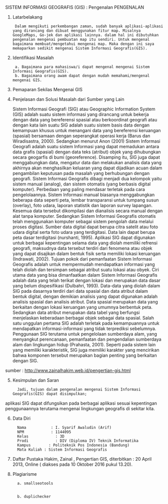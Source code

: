 
SISTEM INFORMASI GEOGRAFIS (GIS) : Pengenalan
PENGENALAN





1. Latarbelakang

        Dalam mengikuti perkembangan zaman, sudah banyak aplikasi-aplikasi yang dirancang dan dibuat menggunakan fitur map. Misalnya GoogleMaps, Go-jek dan aplikasi lainnya. dalam hal ini dibutuhkan pengenalan mengenai pembuatan map itu sendiri. Untuk mengenal bagaimana membuat/mengetahui mengenai map. Maka dengan ini saya memaparkan sedikit mengenai Sistem Informasi Geografis(GIS).

2. Identifikasi Masalah

        a. Bagaimana para mahasiswa/i dapat mengenal mengenai Sistem Informasi Geografis(GIS).
        b. Bagaimana orang awam dapat dengan mudah memahami/mengenal mengenai GIS.

3. Pemaparan Sekilas Mengenai GIS




4. Penjelasan dan Solusi Masalah dari Sumber yang Lain

      Sistem Informasi Geografi (SIG) atau Geographic Information System (GIS) adalah suatu sistem informasi yang dirancang untuk bekerja dengan data yang bereferensi spasial atau berkoordinat geografi atau dengan kata lain suatu SIG adalah suatu sistem basis data dengan kemampuan khusus untuk menangani data yang bereferensi keruangan (spasial) bersamaan dengan seperangkat operasi kerja (Barus dan Wiradisastra, 2000). Sedangkan menurut Anon (2001) Sistem Informasi Geografi adalah suatu sistem Informasi yang dapat memadukan antara data grafis (spasial) dengan data teks (atribut) objek yang dihubungkan secara geogarfis di bumi (georeference). Disamping itu, SIG juga dapat menggabungkan data, mengatur data dan melakukan analisis data yang akhirnya akan menghasilkan keluaran yang dapat dijadikan acuan dalam pengambilan keputusan pada masalah yang berhubungan dengan geografi.
       Sistem Informasi Geografis dibagi menjadi dua kelompok yaitu sistem manual (analog), dan sistem otomatis (yang berbasis digital komputer). Perbedaan yang paling mendasar terletak pada cara pengelolaannya. Sistem Informasi manual biasanya menggabungkan beberapa data seperti peta, lembar transparansi untuk tumpang susun (overlay), foto udara, laporan statistik dan laporan survey lapangan. Kesemua data tersebut dikompilasi dan dianalisis secara manual dengan alat tanpa komputer. Sedangkan Sistem Informasi Geografis otomatis telah menggunakan komputer sebagai sistem pengolah data melalui proses digitasi. Sumber data digital dapat berupa citra satelit atau foto udara digital serta foto udara yang terdigitasi. Data lain dapat berupa peta dasar terdigitasi (nurshanti, 1995).
      Aplikasi SIG dapat digunakan untuk berbagai kepentingan selama data yang diolah memiliki refrensi geografi, maksudnya data tersebut terdiri dari fenomena atau objek yang dapat disajikan dalam bentuk fisik serta memiliki lokasi keruangan (Indrawati, 2002). Tujuan pokok dari pemanfaatan Sistem Informasi Geografis adalah untuk mempermudah mendapatkan informasi yang telah diolah dan tersimpan sebagai atribut suatu lokasi atau obyek. Ciri utama data yang bisa dimanfaatkan dalam Sistem Informasi Geografis adalah data yang telah terikat dengan lokasi dan merupakan data dasar yang belum dispesifikasi (Dulbahri, 1993).
       Data-data yang diolah dalam SIG pada dasarnya terdiri dari data spasial dan data atribut dalam bentuk digital, dengan demikian analisis yang dapat digunakan adalah analisis spasial dan analisis atribut. Data spasial merupakan data yang berkaitan dengan lokasi keruangan yang umumnya berbentuk peta. Sedangkan data atribut merupakan data tabel yang berfungsi menjelaskan keberadaan berbagai objek sebagai data spasial. 
    Salah satu unggulan pertama SIG adalah terletak pada kemampuannya untuk mendapatkan informasi-informasi yang tidak terprediksi sebelumnya. Penggunaan SIG terutama untuk pengelolaan sumberdaya alam, yang menyangkut perencanaan, pemanfaatan dan pengendalian sumberdaya alam dan lingkungan hidup (Prahasta, 2001). Seperti pada sistem lain yang memiliki karakteristik, SIG juga memiliki karakter yang mencirikan bahwa komponen tersebut merupakan bagian penting yang berkaitan dengan SIG.

sumber :
http://www.zainalhakim.web.id/pengertian-gis.html

5. Kesimpulan dan Saran

         Jadi, tujuan dalam pengenalan mengenai Sistem Informasi Geografis(GIS) dapat disimpulkan;
aplikasi SIG dapat difungsikan pada berbagai aplikasi sesuai kepentingan penggunaannya terutama mengenai lingkungan geografis di sekitar kita.

6. Data Diri

         Nama           : I. Syarif Awaludin (Arif)
         NPM            : 1144095
         Kelas            : 3D
         Prodi            : DIV (Diploma IV) Teknik Informatika
         Kampus        : Politeknik Pos Indonesia (Bandung)
         Mata Kuliah : Sistem Informasi Geografis

7. Daftar Pustaka
         Hakim, Zainal , Pengertian GIS, diterbitkan : 20 April 2013, Online ( diakses pada 10 Oktober 2016 pukul 13.20).

8. Plagiarisme

         a. smallseotools 


         b. duplichecker
